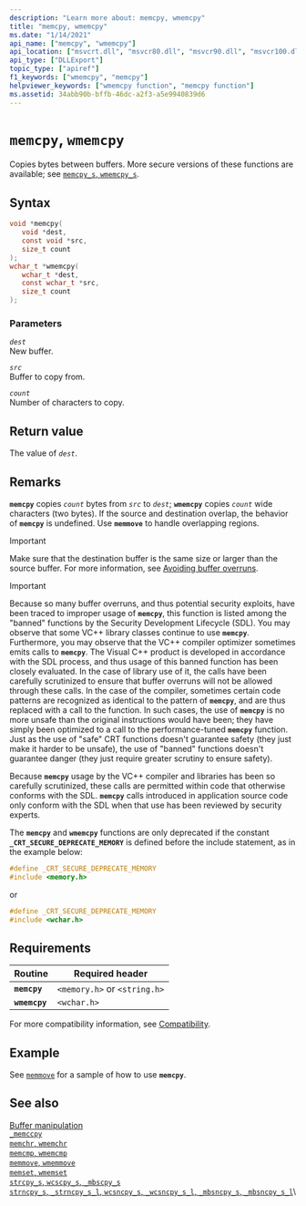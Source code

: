 ```yaml
---
description: "Learn more about: memcpy, wmemcpy"
title: "memcpy, wmemcpy"
ms.date: "1/14/2021"
api_name: ["memcpy", "wmemcpy"]
api_location: ["msvcrt.dll", "msvcr80.dll", "msvcr90.dll", "msvcr100.dll", "msvcr100_clr0400.dll", "msvcr110.dll", "msvcr110_clr0400.dll", "msvcr120.dll", "msvcr120_clr0400.dll", "ucrtbase.dll", "ntoskrnl.exe", "api-ms-win-crt-private-l1-1-0.dll"]
api_type: ["DLLExport"]
topic_type: ["apiref"]
f1_keywords: ["wmemcpy", "memcpy"]
helpviewer_keywords: ["wmemcpy function", "memcpy function"]
ms.assetid: 34abb90b-bffb-46dc-a2f3-a5e9940839d6
---
```

# `memcpy`, `wmemcpy`

Copies bytes between buffers. More secure versions of these functions are available; see [`memcpy_s`, `wmemcpy_s`](memcpy-s-wmemcpy-s.md).

## Syntax

```C
void *memcpy(
   void *dest,
   const void *src,
   size_t count
);
wchar_t *wmemcpy(
   wchar_t *dest,
   const wchar_t *src,
   size_t count
);
```

### Parameters

*`dest`*\
New buffer.

*`src`*\
Buffer to copy from.

*`count`*\
Number of characters to copy.

## Return value

The value of *`dest`*.

## Remarks

**`memcpy`** copies *`count`* bytes from *`src`* to *`dest`*; **`wmemcpy`** copies *`count`* wide characters (two bytes). If the source and destination overlap, the behavior of **`memcpy`** is undefined. Use **`memmove`** to handle overlapping regions.

> [!IMPORTANT]
> Make sure that the destination buffer is the same size or larger than the source buffer. For more information, see [Avoiding buffer overruns](/windows/win32/SecBP/avoiding-buffer-overruns).

> [!IMPORTANT]
> Because so many buffer overruns, and thus potential security exploits, have been traced to improper usage of **`memcpy`**, this function is listed among the "banned" functions by the Security Development Lifecycle (SDL).  You may observe that some VC++ library classes continue to use **`memcpy`**.  Furthermore, you may observe that the VC++ compiler optimizer sometimes emits calls to **`memcpy`**.  The Visual C++ product is developed in accordance with the SDL process, and thus usage of this banned function has been closely evaluated.  In the case of library use of it, the calls have been carefully scrutinized to ensure that buffer overruns will not be allowed through these calls.  In the case of the compiler, sometimes certain code patterns are recognized as identical to the pattern of **`memcpy`**, and are thus replaced with a call to the function.  In such cases, the use of **`memcpy`** is no more unsafe than the original instructions would have been; they have simply been optimized to a call to the performance-tuned **`memcpy`** function.  Just as the use of "safe" CRT functions doesn't guarantee safety (they just make it harder to be unsafe), the use of "banned" functions doesn't guarantee danger (they just require greater scrutiny to ensure safety).
>
> Because **`memcpy`** usage by the VC++ compiler and libraries has been so carefully scrutinized, these calls are permitted within code that otherwise conforms with the SDL.  **`memcpy`** calls introduced in application source code only conform with the SDL when that use has been reviewed by security experts.

The **`memcpy`** and **`wmemcpy`** functions are only deprecated if the constant **`_CRT_SECURE_DEPRECATE_MEMORY`** is defined before the include statement, as in the example below:

```C
#define _CRT_SECURE_DEPRECATE_MEMORY
#include <memory.h>
```

or

```C
#define _CRT_SECURE_DEPRECATE_MEMORY
#include <wchar.h>
```

## Requirements

|Routine|Required header|
|-------------|---------------------|
|**`memcpy`**|`<memory.h>` or `<string.h>`|
|**`wmemcpy`**|`<wchar.h>`|

For more compatibility information, see [Compatibility](../compatibility.md).

## Example

See [`memmove`](memmove-wmemmove.md) for a sample of how to use **`memcpy`**.

## See also

[Buffer manipulation](../buffer-manipulation.md)\
[`_memccpy`](memccpy.md)\
[`memchr`, `wmemchr`](memchr-wmemchr.md)\
[`memcmp`, `wmemcmp`](memcmp-wmemcmp.md)\
[`memmove`, `wmemmove`](memmove-wmemmove.md)\
[`memset`, `wmemset`](memset-wmemset.md)\
[`strcpy_s`, `wcscpy_s`, `_mbscpy_s`](strcpy-s-wcscpy-s-mbscpy-s.md)\
[`strncpy_s`, `_strncpy_s_l`, `wcsncpy_s`, `_wcsncpy_s_l`, `_mbsncpy_s`, `_mbsncpy_s_l`](strncpy-s-strncpy-s-l-wcsncpy-s-wcsncpy-s-l-mbsncpy-s-mbsncpy-s-l.md)\
